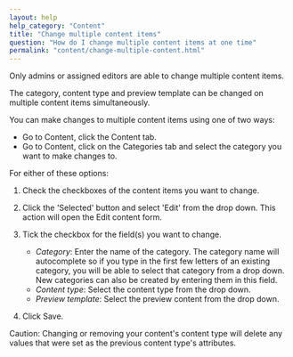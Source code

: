 ```yaml
---
layout: help
help_category: "Content"
title: "Change multiple content items"
question: "How do I change multiple content items at one time"
permalink: "content/change-multiple-content.html"
---
```


Only admins or assigned editors are able to change multiple content
items.

The category, content type and preview template can be changed on
multiple content items simultaneously.

You can make changes to multiple content items using one of two ways:

* Go to Content, click the Content tab.
* Go to Content, click on the Categories tab and select the category you
  want to make changes to.

For either of these options:

1.  Check the checkboxes of the content items you want to change.
2.  Click the \'Selected\' button and select \'Edit\' from the drop
    down. This action will open the Edit content form.
3.  Tick the checkbox for the field(s) you want to change.
    * *Category*\: Enter the name of the category. The category name
      will autocomplete so if you type in the first few letters of an
      existing category, you will be able to select that category from a
      drop down. New categories can also be created by entering them in
      this field.
    * *Content type*\: Select the content type from the drop down.
    * *Preview template*\: Select the preview content from the drop
      down.

4.  Click Save.

Caution: Changing or removing your content\'s content type will delete any values that were set as the previous content type\'s attributes.